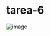 # tarea-6

![image](https://github.com/Sanchez28032001/tarea-6/assets/148785096/3584a1ea-2086-4bd3-bd63-3c04521b0035)

